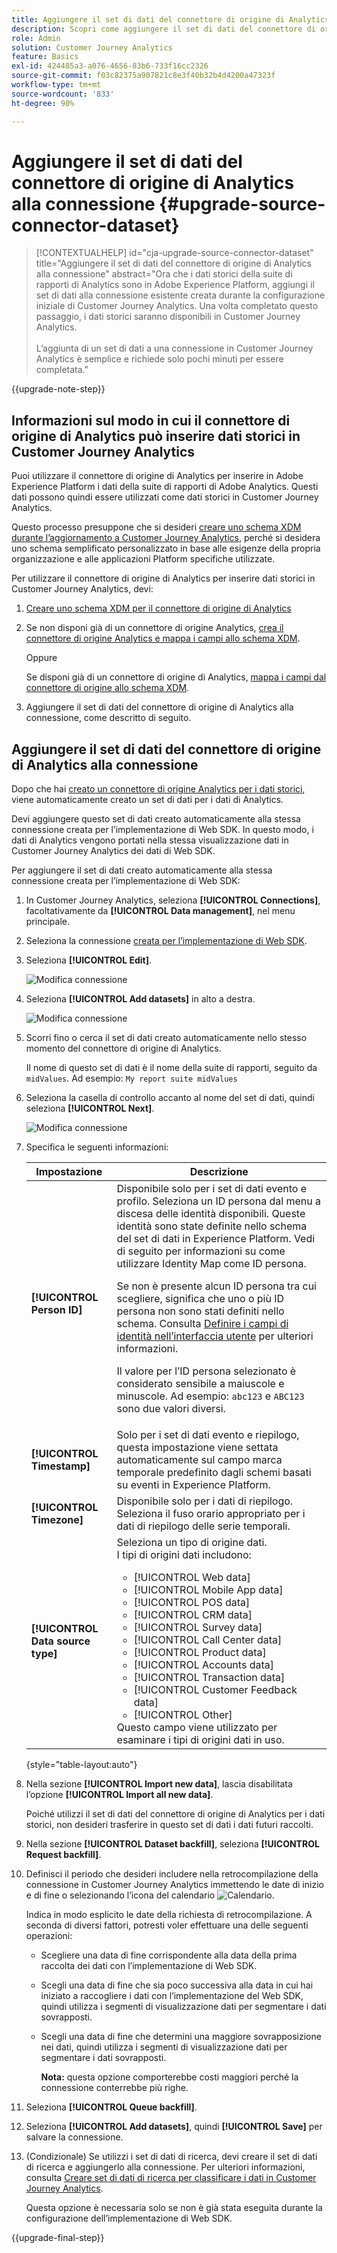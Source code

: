 ```yaml
---
title: Aggiungere il set di dati del connettore di origine di Analytics alla connessione
description: Scopri come aggiungere il set di dati del connettore di origine di Analytics alla connessione
role: Admin
solution: Customer Journey Analytics
feature: Basics
exl-id: 424485a3-a076-4656-83b6-733f16cc2326
source-git-commit: f03c82375a907821c8e3f40b32b4d4200a47323f
workflow-type: tm+mt
source-wordcount: '833'
ht-degree: 90%

---
```


# Aggiungere il set di dati del connettore di origine di Analytics alla connessione {#upgrade-source-connector-dataset}

<!-- markdownlint-disable MD034 -->

>[!CONTEXTUALHELP]
>id="cja-upgrade-source-connector-dataset"
>title="Aggiungere il set di dati del connettore di origine di Analytics alla connessione"
>abstract="Ora che i dati storici della suite di rapporti di Analytics sono in Adobe Experience Platform, aggiungi il set di dati alla connessione esistente creata durante la configurazione iniziale di Customer Journey Analytics. Una volta completato questo passaggio, i dati storici saranno disponibili in Customer Journey Analytics.<br><br>L’aggiunta di un set di dati a una connessione in Customer Journey Analytics è semplice e richiede solo pochi minuti per essere completata."

<!-- markdownlint-enable MD034 -->

{{upgrade-note-step}}

## Informazioni sul modo in cui il connettore di origine di Analytics può inserire dati storici in Customer Journey Analytics

Puoi utilizzare il connettore di origine di Analytics per inserire in Adobe Experience Platform i dati della suite di rapporti di Adobe Analytics. Questi dati possono quindi essere utilizzati come dati storici in Customer Journey Analytics.

Questo processo presuppone che si desideri [creare uno schema XDM durante l’aggiornamento a Customer Journey Analytics](/help/getting-started/cja-upgrade/cja-upgrade-schema-create.md), perché si desidera uno schema semplificato personalizzato in base alle esigenze della propria organizzazione e alle applicazioni Platform specifiche utilizzate.

Per utilizzare il connettore di origine di Analytics per inserire dati storici in Customer Journey Analytics, devi:

1. [Creare uno schema XDM per il connettore di origine di Analytics](/help/getting-started/cja-upgrade/cja-upgrade-source-connector-schema.md)

1. Se non disponi già di un connettore di origine Analytics, [crea il connettore di origine Analytics e mappa i campi allo schema XDM](/help/getting-started/cja-upgrade/cja-upgrade-source-connector.md).

   Oppure

   Se disponi già di un connettore di origine di Analytics, [mappa i campi dal connettore di origine allo schema XDM](/help/getting-started/cja-upgrade/cja-upgrade-from-source-connector.md).

1. Aggiungere il set di dati del connettore di origine di Analytics alla connessione, come descritto di seguito.

## Aggiungere il set di dati del connettore di origine di Analytics alla connessione

Dopo che hai [creato un connettore di origine Analytics per i dati storici](/help/getting-started/cja-upgrade/cja-upgrade-source-connector.md), viene automaticamente creato un set di dati per i dati di Analytics.

Devi aggiungere questo set di dati creato automaticamente alla stessa connessione creata per l’implementazione di Web SDK. In questo modo, i dati di Analytics vengono portati nella stessa visualizzazione dati in Customer Journey Analytics dei dati di Web SDK.

Per aggiungere il set di dati creato automaticamente alla stessa connessione creata per l’implementazione di Web SDK:

1. In Customer Journey Analytics, seleziona **[!UICONTROL Connections]**, facoltativamente da **[!UICONTROL Data management]**, nel menu principale.

1. Seleziona la connessione [creata per l’implementazione di Web SDK](/help/getting-started/cja-upgrade/cja-upgrade-connection.md).

1. Seleziona **[!UICONTROL Edit]**.

   ![Modifica connessione](assets/connection-add-dataset.png)

1. Seleziona **[!UICONTROL Add datasets]** in alto a destra.

   ![Modifica connessione](assets/connection-add-dateset2.png)

1. Scorri fino o cerca il set di dati creato automaticamente nello stesso momento del connettore di origine di Analytics.

   Il nome di questo set di dati è il nome della suite di rapporti, seguito da `midValues`. Ad esempio: `My report suite midValues`

1. Seleziona la casella di controllo accanto al nome del set di dati, quindi seleziona **[!UICONTROL Next]**.

   ![Modifica connessione](assets/connection-add-dataset3.png)

1. Specifica le seguenti informazioni:

   <!-- Copied from help/connections/create-connection.md. Should we single source? -->

   | Impostazione | Descrizione |
   | --- | --- |
   | **[!UICONTROL Person ID]** | Disponibile solo per i set di dati evento e profilo. Seleziona un ID persona dal menu a discesa delle identità disponibili. Queste identità sono state definite nello schema del set di dati in Experience Platform. Vedi di seguito per informazioni su come utilizzare Identity Map come ID persona.<p>Se non è presente alcun ID persona tra cui scegliere, significa che uno o più ID persona non sono stati definiti nello schema. Consulta [Definire i campi di identità nell’interfaccia utente](https://experienceleague.adobe.com/it/docs/experience-platform/xdm/ui/fields/identity) per ulteriori informazioni. <p>Il valore per l’ID persona selezionato è considerato sensibile a maiuscole e minuscole. Ad esempio: `abc123` e `ABC123` sono due valori diversi. |
   | **[!UICONTROL Timestamp]** | Solo per i set di dati evento e riepilogo, questa impostazione viene settata automaticamente sul campo marca temporale predefinito dagli schemi basati su eventi in Experience Platform. |
   | **[!UICONTROL Timezone]** | Disponibile solo per i dati di riepilogo. Seleziona il fuso orario appropriato per i dati di riepilogo delle serie temporali. |
   | **[!UICONTROL Data source type]** | Seleziona un tipo di origine dati. <br/>I tipi di origini dati includono: <ul><li>[!UICONTROL Web data]</li><li>[!UICONTROL Mobile App data]</li><li>[!UICONTROL POS data]</li><li>[!UICONTROL CRM data]</li><li>[!UICONTROL Survey data]</li><li>[!UICONTROL Call Center data]</li><li>[!UICONTROL Product data]</li><li> [!UICONTROL Accounts data]</li><li> [!UICONTROL Transaction data]</li><li>[!UICONTROL Customer Feedback data]</li><li> [!UICONTROL Other]</li></ul>Questo campo viene utilizzato per esaminare i tipi di origini dati in uso. |

   {style="table-layout:auto"}

1. Nella sezione **[!UICONTROL Import new data]**, lascia disabilitata l’opzione **[!UICONTROL Import all new data]**.

   Poiché utilizzi il set di dati del connettore di origine di Analytics per i dati storici, non desideri trasferire in questo set di dati i dati futuri raccolti.

1. Nella sezione **[!UICONTROL Dataset backfill]**, seleziona **[!UICONTROL Request backfill]**.

1. Definisci il periodo che desideri includere nella retrocompilazione della connessione in Customer Journey Analytics immettendo le date di inizio e di fine o selezionando l’icona del calendario ![Calendario](https://spectrum.adobe.com/static/icons/workflow_18/Smock_Calendar_18_N.svg).

   Indica in modo esplicito le date della richiesta di retrocompilazione. A seconda di diversi fattori, potresti voler effettuare una delle seguenti operazioni:

   * Scegliere una data di fine corrispondente alla data della prima raccolta dei dati con l’implementazione di Web SDK.

   * Scegli una data di fine che sia poco successiva alla data in cui hai iniziato a raccogliere i dati con l’implementazione del Web SDK, quindi utilizza i segmenti di visualizzazione dati per segmentare i dati sovrapposti.

   * Scegli una data di fine che determini una maggiore sovrapposizione nei dati, quindi utilizza i segmenti di visualizzazione dati per segmentare i dati sovrapposti.

     **Nota:** questa opzione comporterebbe costi maggiori perché la connessione conterrebbe più righe.

   <!-- Include any of the following?  Make sure you're explicit as to the dates you request backfill to. You want to request it to the date that you start gathering data with your Web SDK implementation. Also possibly include segments for any overlapping date. So you could request everything and then use a segment to exclude data that you don't want. That way if you need to move up the date, then you could change the date in the segment. Downside would be that you might pay for double rows.  When they do that, they're going to see all schema fields from both their custom schema and their Analytics schema. So they'll need to be cognizant to select the right fields, and never select any Analytics fields, because they will be mapped as part of the source connector. Never select any Analytics field group fields because they'll be mapped.  -->

1. Seleziona **[!UICONTROL Queue backfill]**.

1. Seleziona **[!UICONTROL Add datasets]**, quindi **[!UICONTROL Save]** per salvare la connessione.

1. (Condizionale) Se utilizzi i set di dati di ricerca, devi creare il set di dati di ricerca e aggiungerlo alla connessione. Per ulteriori informazioni, consulta [Creare set di dati di ricerca per classificare i dati in Customer Journey Analytics](/help/getting-started/cja-upgrade/cja-upgrade-dataset-lookup.md).

   Questa opzione è necessaria solo se non è già stata eseguita durante la configurazione dell’implementazione di Web SDK.

{{upgrade-final-step}}
